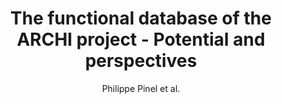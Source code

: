 ---
cat: gaia
subcat: ginkgo
bestof: false
author: Philippe Pinel et al.
title: The functional database of the ARCHI project - Potential and perspectives
journal: NeuroImage
year: 2019
type: article
url: https -//linkinghub.elsevier.com/retrieve/pii/S1053811919303428
doi: 10.1016/j.neuroimage.2019.04.056
---